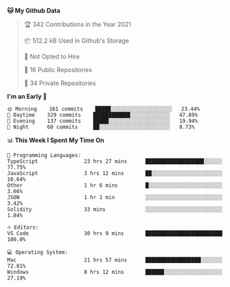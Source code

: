 <!--START_SECTION:waka-->
**🐱 My Github Data** 

> 🏆 342 Contributions in the Year 2021
 > 
> 📦 512.2 kB Used in Github's Storage 
 > 
> 🚫 Not Opted to Hire
 > 
> 📜 16 Public Repositories 
 > 
> 🔑 34 Private Repositories  
 > 
**I'm an Early 🐤** 

```text
🌞 Morning    161 commits    █████░░░░░░░░░░░░░░░░░░░░   23.44% 
🌆 Daytime    329 commits    ████████████░░░░░░░░░░░░░   47.89% 
🌃 Evening    137 commits    █████░░░░░░░░░░░░░░░░░░░░   19.94% 
🌙 Night      60 commits     ██░░░░░░░░░░░░░░░░░░░░░░░   8.73%

```


📊 **This Week I Spent My Time On** 

```text
💬 Programming Languages: 
TypeScript               23 hrs 27 mins      ███████████████████░░░░░░   77.75% 
JavaScript               3 hrs 12 mins       ██░░░░░░░░░░░░░░░░░░░░░░░   10.64% 
Other                    1 hr 6 mins         █░░░░░░░░░░░░░░░░░░░░░░░░   3.66% 
JSON                     1 hr 1 min          ░░░░░░░░░░░░░░░░░░░░░░░░░   3.42% 
Solidity                 33 mins             ░░░░░░░░░░░░░░░░░░░░░░░░░   1.84%

🔥 Editors: 
VS Code                  30 hrs 9 mins       █████████████████████████   100.0%

💻 Operating System: 
Mac                      21 hrs 57 mins      ██████████████████░░░░░░░   72.81% 
Windows                  8 hrs 12 mins       ██████░░░░░░░░░░░░░░░░░░░   27.19%

```


<!--END_SECTION:waka-->

